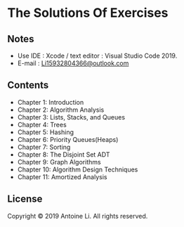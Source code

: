 #  The Solutions Of Exercises 

## Notes
* Use IDE : Xcode / text editor : Visual Studio Code 2019.
* E-mail : Li15932804366@outlook.com

## Contents
* Chapter 1: Introduction
* Chapter 2: Algorithm Analysis
* Chapter 3: Lists, Stacks, and Queues
* Chapter 4: Trees
* Chapter 5: Hashing
* Chapter 6: Priority Queues(Heaps)
* Chapter 7: Sorting 
* Chapter 8: The Disjoint Set ADT
* Chapter 9: Graph Algorithms
* Chapter 10: Algorithm Design Techniques
* Chapter 11: Amortized Analysis

## License
Copyright © 2019 Antoine Li. All rights reserved.
